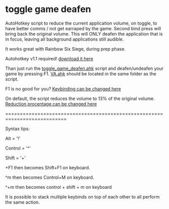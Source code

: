 # toggle game deafen
AutoHotkey script to reduce the current application volume, on toggle, to have better comms / not get earraped by the game.
Second bind press will bring back the original volume.
This will ONLY deafen the application that is in focus, leaving all background applications still audible.

It works great with Rainbow Six Siege, during prep phase.

Autohotkey v1.1 required! [download it here](https://www.autohotkey.com/download/ahk-install.exe)

Than just run the [toggle_game_deafen.ahk](https://github.com/MarosLodnipeguh/toggle_game_deafen/blob/master/toggle_game_deafen.ahk) script and deafen/undeafen your game by pressing F1.
[VA.ahk](https://github.com/MarosLodnipeguh/toggle_game_deafen/blob/master/VA.ahk) should be located in the same folder as the script.

F1 is no good for you? 
[Keybinding can be changed here](toggle_game_deafen.ahk#L11) 

On default, the script reduces the volume to 13% of the original volume.
[Reduction procentage can be changed here](toggle_game_deafen.ahk#L9)

===========================================================================

Syntax tips:

Alt = '!'

Control = '^'

Shift = '+'

+F1   then becomes Shift+F1 on keyboard.

^m    then becomes Control+M on keyboard.

^+m 	then becomes control + shift + m on keyboard


It is possible to stack multiple keybinds on top of each other to all perform the same action.
